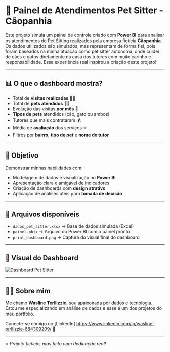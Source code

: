 # 🐾 Painel de Atendimentos Pet Sitter - Cãopanhia

Este projeto simula um painel de controle criado com **Power BI** para analisar os atendimentos de Pet Sitting realizados pela empresa fictícia **Cãopanhia**. Os dados utilizados são simulados, mas representam de forma fiel, pois foram baseados na minha atuação como pet sitter autônoma, onde cuidei de cães e gatos diretamente na casa dos tutores com muito carinho e responsabilidade. Essa experiência real inspirou a criação deste projeto!

---

## 📊 O que o dashboard mostra?

- Total de **visitas realizadas** 🐕‍🦺  
- Total de **pets atendidos** 🐶🐱  
- Evolução das visitas **por mês** 📅  
- **Tipos de pets** atendidos (cão, gato ou ambos)  
- Tutores que mais contrataram 💰  
- Média de **avaliação** dos serviços ⭐  
- Filtros por **bairro**, **tipo de pet** e **nome do tutor**

---

## 🎯 Objetivo

Demonstrar minhas habilidades com:

- Modelagem de dados e visualização no **Power BI**
- Apresentação clara e amigável de indicadores
- Criação de dashboards com **design atrativo**
- Aplicação de análises úteis para **tomada de decisão**

---

## 📁 Arquivos disponíveis

- `dados_pet_sitter.xlsx` → Base de dados simulada (Excel)  
- `painel.pbix` → Arquivo do Power BI com o painel pronto  
- `print_dashboard.png` → Captura do visual final do dashboard  

---

## 🚀 Visual do Dashboard

![Dashboard Pet Sitter](print_dashboard.png)

---

## 👩‍💻 Sobre mim

Me chamo **Wasline Terllizzie**, sou apaixonada por dados e tecnologia. Estou me especializando em análise de dados e esse é um dos projetos do meu portfólio.

Conecte-se comigo no [LinkedIn] https://www.linkedin.com/in/wasline-terllizzie-684309209/ 💼

---

⭐ _Projeto fictício, mas feito com dedicação real!_
